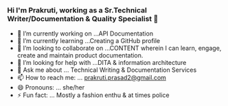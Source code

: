 ### Hi I'm Prakruti, working as a Sr.Technical Writer/Documentation & Quality Specialist 👋

- 🔭 I’m currently working on ...API Documentation 
- 🌱 I’m currently learning ...Creating a GitHub profile 
- 👯 I’m looking to collaborate on ...CONTENT wherein I can learn, engage, create and maintain product documentation.
- 🤔 I’m looking for help with ...DITA & information architecture
- 💬 Ask me about ... Technical Writing & Documentation Services 
- 📫 How to reach me: ... prakruti.prasad2@gmail.com   
- 😄 Pronouns: ... she/her
- ⚡ Fun fact: ... Mostly a fashion enthu & at times police  

